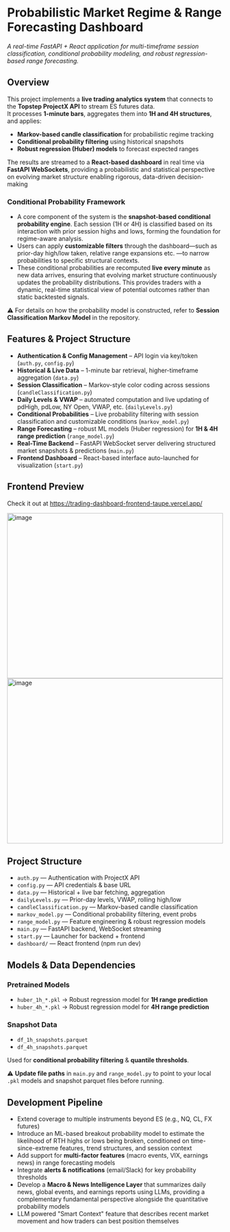 # Probabilistic Market Regime & Range Forecasting Dashboard

*A real-time FastAPI + React application for multi-timeframe session classification, conditional probability modeling, and robust regression-based range forecasting.*

## Overview

This project implements a **live trading analytics system** that connects to the **Topstep ProjectX API** to stream ES futures data.  
It processes **1-minute bars**, aggregates them into **1H and 4H structures**, and applies:

- **Markov-based candle classification** for probabilistic regime tracking  
- **Conditional probability filtering** using historical snapshots  
- **Robust regression (Huber) models** to forecast expected ranges  

The results are streamed to a **React-based dashboard** in real time via **FastAPI WebSockets**, providing a probabilistic and statistical perspective on evolving market structure enabling rigorous, data-driven decision-making  

### Conditional Probability Framework
- A core component of the system is the **snapshot-based conditional probability engine**. Each session (1H or 4H) is classified based on its interaction with prior session highs and lows, forming the foundation for regime-aware analysis.  
- Users can apply **customizable filters** through the dashboard—such as prior-day high/low taken, relative range expansions etc. —to narrow probabilities to specific structural contexts.  
- These conditional probabilities are recomputed **live every minute** as new data arrives, ensuring that evolving market structure continuously updates the probability distributions. This provides traders with a dynamic, real-time statistical view of potential outcomes rather than static backtested signals.  

⚠️ For details on how the probability model is constructed, refer to **Session Classification Markov Model** in the repository.


## Features & Project Structure 

- **Authentication & Config Management** – API login via key/token (`auth.py`, `config.py`)
- **Historical & Live Data** – 1-minute bar retrieval, higher-timeframe aggregation (`data.py`)
- **Session Classification** – Markov-style color coding across sessions (`candleClassification.py`)
- **Daily Levels & VWAP** – automated computation and live updating of pdHigh, pdLow, NY Open, VWAP, etc. (`dailyLevels.py`)
- **Conditional Probabilities** – Live probability filtering with session classification and customizable conditions (`markov_model.py`)
- **Range Forecasting** – robust ML models (Huber regression) for **1H & 4H range prediction** (`range_model.py`)
- **Real-Time Backend** – FastAPI WebSocket server delivering structured market snapshots & predictions (`main.py`)
- **Frontend Dashboard** – React-based interface auto-launched for visualization (`start.py`)

## Frontend Preview
Check it out at https://trading-dashboard-frontend-taupe.vercel.app/

<img width="504" height="385" alt="image" src="https://github.com/user-attachments/assets/b2372cd0-726e-4fa4-9530-19f0d8356de8" />

<img width="504" height="385" alt="image" src="https://github.com/user-attachments/assets/9391a99d-2fd4-4e15-b264-594b3994ab3c" />


## Project Structure
- `auth.py` — Authentication with ProjectX API  
- `config.py` — API credentials & base URL  
- `data.py` — Historical + live bar fetching, aggregation  
- `dailyLevels.py` — Prior-day levels, VWAP, rolling high/low  
- `candleClassification.py` — Markov-based candle classification  
- `markov_model.py` — Conditional probability filtering, event probs  
- `range_model.py` — Feature engineering & robust regression models  
- `main.py` — FastAPI backend, WebSocket streaming  
- `start.py` — Launcher for backend + frontend  
- `dashboard/` — React frontend (npm run dev)  

## Models & Data Dependencies

### Pretrained Models
- `huber_1h_*.pkl` → Robust regression model for **1H range prediction**  
- `huber_4h_*.pkl` → Robust regression model for **4H range prediction**

### Snapshot Data
- `df_1h_snapshots.parquet`  
- `df_4h_snapshots.parquet`  

Used for **conditional probability filtering** & **quantile thresholds**.

⚠️ **Update file paths** in `main.py` and `range_model.py` to point to your local `.pkl` models and snapshot parquet files before running.


## Development Pipeline
- Extend coverage to multiple instruments beyond ES (e.g., NQ, CL, FX futures)
- Introduce an ML-based breakout probability model to estimate the likelihood of RTH highs or lows being broken, conditioned on time-since-extreme features, trend structures, and session context
- Add support for **multi-factor features** (macro events, VIX, earnings news) in range forecasting models
- Integrate **alerts & notifications** (email/Slack) for key probability thresholds
- Develop a **Macro & News Intelligence Layer** that summarizes daily news, global events, and earnings reports using LLMs, providing a complementary fundamental perspective alongside the quantitative probability models
- LLM powered "Smart Context" feature that describes recent market movement and how traders can best position themselves  



